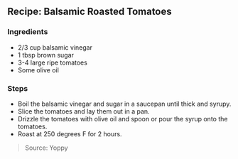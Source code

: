 ## Recipe: Balsamic Roasted Tomatoes


### Ingredients
 - 2/3 cup balsamic vinegar
 - 1 tbsp brown sugar
 - 3-4 large ripe tomatoes
 - Some olive oil

### Steps
 - Boil the balsamic vinegar and sugar in a saucepan until thick and syrupy.
 - Slice the tomatoes and lay them out in a pan.
 - Drizzle the tomatoes with olive oil and spoon or pour the syrup onto the tomatoes.
 - Roast at 250 degrees F for 2 hours.

> Source: Yoppy

